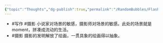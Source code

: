 ```yaml
---
{"topic":"Thoughts","dg-publish":true,"permalink":"/RandomBubbles/FlashThoughts/2023-02-28/","dgPassFrontmatter":true,"noteIcon":""}
---
```



- #写作 #摄影 小说家对场景的敏感，摄影师对场景的敏感。此处的场景就是moment，拼凑成流动的生活。
- #摄影 摄影的发明解放了绘画，一贯具象的绘画得以抽象。